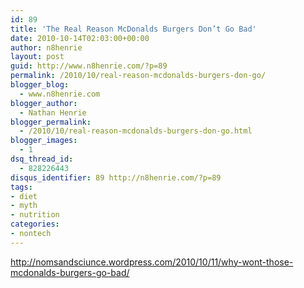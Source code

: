 ```yaml
---
id: 89
title: 'The Real Reason McDonalds Burgers Don’t Go Bad'
date: 2010-10-14T02:03:00+00:00
author: n8henrie
layout: post
guid: http://www.n8henrie.com/?p=89
permalink: /2010/10/real-reason-mcdonalds-burgers-don-go/
blogger_blog:
  - www.n8henrie.com
blogger_author:
  - Nathan Henrie
blogger_permalink:
  - /2010/10/real-reason-mcdonalds-burgers-don-go.html
blogger_images:
  - 1
dsq_thread_id:
  - 828226443
disqus_identifier: 89 http://n8henrie.com/?p=89
tags:
- diet
- myth
- nutrition
categories:
- nontech
---
```

<div>
  <a href="http://nomsandsciunce.wordpress.com/2010/10/11/why-wont-those-mcdonalds-burgers-go-bad/">http://nomsandsciunce.wordpress.com/2010/10/11/why-wont-those-mcdonalds-burgers-go-bad/</a>
</div>

<div>
</div>